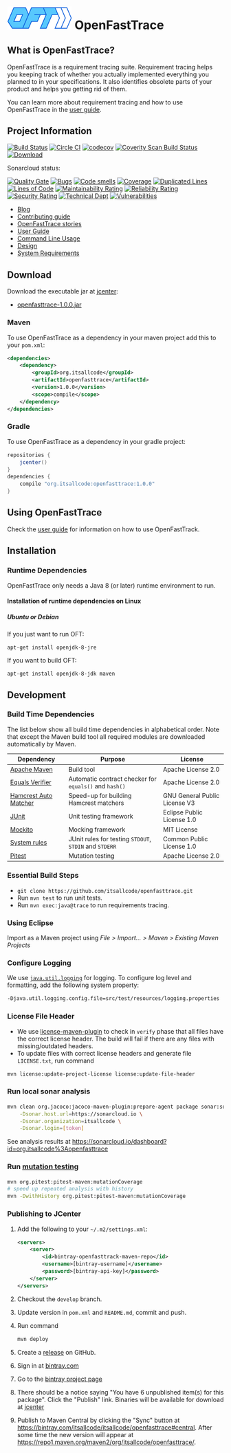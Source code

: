 # <img src="src/main/resources/openfasttrace_logo.svg" alt="OFT logo" width="150"/> OpenFastTrace

## What is OpenFastTrace?

OpenFastTrace is a requirement tracing suite. Requirement tracing helps you keeping track of whether you actually implemented everything you planned to in your specifications. It also identifies obsolete parts of your product and helps you getting rid of them.

You can learn more about requirement tracing and how to use OpenFastTrace in the [user guide](doc/user_guide.md).

## Project Information

[![Build Status](https://travis-ci.org/itsallcode/openfasttrace.svg)](https://travis-ci.org/itsallcode/openfasttrace)
[![Circle CI](https://circleci.com/gh/itsallcode/openfasttrace.svg?style=svg)](https://circleci.com/gh/itsallcode/openfasttrace)
[![codecov](https://codecov.io/gh/itsallcode/openfasttrace/branch/develop/graph/badge.svg)](https://codecov.io/gh/itsallcode/openfasttrace)
[![Coverity Scan Build Status](https://scan.coverity.com/projects/14936/badge.svg)](https://scan.coverity.com/projects/itsallcode-openfasttrace)
[![Download](https://api.bintray.com/packages/itsallcode/itsallcode/openfasttrace/images/download.svg)](https://bintray.com/itsallcode/itsallcode/openfasttrace/_latestVersion)

Sonarcloud status:

[![Quality Gate](https://sonarcloud.io/api/project_badges/measure?project=org.itsallcode%3Aopenfasttrace%3Adevelop&metric=alert_status)](https://sonarcloud.io/dashboard?id=org.itsallcode%3Aopenfasttrace%3Adevelop)
[![Bugs](https://sonarcloud.io/api/project_badges/measure?project=org.itsallcode%3Aopenfasttrace%3Adevelop&metric=bugs)](https://sonarcloud.io/dashboard?id=org.itsallcode%3Aopenfasttrace%3Adevelop)
[![Code smells](https://sonarcloud.io/api/project_badges/measure?project=org.itsallcode%3Aopenfasttrace%3Adevelop&metric=code_smells)](https://sonarcloud.io/dashboard?id=org.itsallcode%3Aopenfasttrace%3Adevelop)
[![Coverage](https://sonarcloud.io/api/project_badges/measure?project=org.itsallcode%3Aopenfasttrace%3Adevelop&metric=coverage)](https://sonarcloud.io/dashboard?id=org.itsallcode%3Aopenfasttrace%3Adevelop)
[![Duplicated Lines](https://sonarcloud.io/api/project_badges/measure?project=org.itsallcode%3Aopenfasttrace%3Adevelop&metric=duplicated_lines_density)](https://sonarcloud.io/dashboard?id=org.itsallcode%3Aopenfasttrace%3Adevelop)
[![Lines of Code](https://sonarcloud.io/api/project_badges/measure?project=org.itsallcode%3Aopenfasttrace%3Adevelop&metric=ncloc)](https://sonarcloud.io/dashboard?id=org.itsallcode%3Aopenfasttrace%3Adevelop)
[![Maintainability Rating](https://sonarcloud.io/api/project_badges/measure?project=org.itsallcode%3Aopenfasttrace%3Adevelop&metric=sqale_rating)](https://sonarcloud.io/dashboard?id=org.itsallcode%3Aopenfasttrace%3Adevelop)
[![Reliability Rating](https://sonarcloud.io/api/project_badges/measure?project=org.itsallcode%3Aopenfasttrace%3Adevelop&metric=reliability_rating)](https://sonarcloud.io/dashboard?id=org.itsallcode%3Aopenfasttrace%3Adevelop)
[![Security Rating](https://sonarcloud.io/api/project_badges/measure?project=org.itsallcode%3Aopenfasttrace%3Adevelop&metric=security_rating)](https://sonarcloud.io/dashboard?id=org.itsallcode%3Aopenfasttrace%3Adevelop)
[![Technical Dept](https://sonarcloud.io/api/project_badges/measure?project=org.itsallcode%3Aopenfasttrace%3Adevelop&metric=sqale_index)](https://sonarcloud.io/dashboard?id=org.itsallcode%3Aopenfasttrace%3Adevelop)
[![Vulnerabilities](https://sonarcloud.io/api/project_badges/measure?project=org.itsallcode%3Aopenfasttrace%3Adevelop&metric=vulnerabilities)](https://sonarcloud.io/dashboard?id=org.itsallcode%3Aopenfasttrace%3Adevelop)

* [Blog](https://blog.itsallcode.org/)
* [Contributing guide](CONTRIBUTING.md)
* [OpenFastTrace stories](https://github.com/itsallcode/openfasttrace/wiki/OFT-Stories)
* [User Guide](doc/user_guide.md)
* [Command Line Usage](doc/usage.txt)
* [Design](doc/design.md)
* [System Requirements](doc/system_requirements.md)

## Download

Download the executable jar at [jcenter](https://jcenter.bintray.com/org/itsallcode/openfasttrace/):

* [openfasttrace-1.0.0.jar](https://jcenter.bintray.com/org/itsallcode/openfasttrace/1.0.0/openfasttrace-1.0.0.jar)

### Maven

To use OpenFastTrace as a dependency in your maven project add this to your `pom.xml`:

```xml
<dependencies>
    <dependency>
        <groupId>org.itsallcode</groupId>
        <artifactId>openfasttrace</artifactId>
        <version>1.0.0</version>
        <scope>compile</scope>
    </dependency>
</dependencies>
```

### Gradle

To use OpenFastTrace as a dependency in your gradle project:

```groovy
repositories {
    jcenter()
}
dependencies {
    compile "org.itsallcode:openfasttrace:1.0.0"
}
```

## Using OpenFastTrace

Check the [user guide](doc/user_guide.md) for information on how to use OpenFastTrack.

## Installation

### Runtime Dependencies

OpenFastTrace only needs a Java 8 (or later) runtime environment to run.

#### Installation of runtime dependencies on Linux

##### Ubuntu or Debian

If you just want to run OFT:

    apt-get install openjdk-8-jre

If you want to build OFT:

    apt-get install openjdk-8-jdk maven

## Development

### Build Time Dependencies

The list below show all build time dependencies in alphabetical order. Note that except the Maven build tool all required modules are downloaded automatically by Maven.

| Dependency                                                                   | Purpose                                                | License                       |
-------------------------------------------------------------------------------|--------------------------------------------------------|--------------------------------
| [Apache Maven](https://maven.apache.org/)                                    | Build tool                                             | Apache License 2.0            |
| [Equals Verifier](https://github.com/jqno/equalsverifier)                    | Automatic contract checker for `equals()` and `hash()` | Apache License 2.0            |
| [Hamcrest Auto Matcher](https://github.com/itsallcode/hamcrest-auto-matcher) | Speed-up for building Hamcrest matchers                | GNU General Public License V3 |
| [JUnit](https://junit.org/junit4/index.html)                                 | Unit testing framework                                 | Eclipse Public License 1.0    |
| [Mockito](http://site.mockito.org/)                                          | Mocking framework                                      | MIT License                   |
| [System rules](https://stefanbirkner.github.io/system-rules/)                | JUnit rules for testing `STDOUT`, `STDIN` and `STDERR` | Common Public License 1.0     |
| [Pitest](http://pitest.org/)                                                 | Mutation testing                                       | Apache License 2.0            |

### Essential Build Steps

* `git clone https://github.com/itsallcode/openfasttrace.git`
* Run `mvn test` to run unit tests.
* Run `mvn exec:java@trace` to run requirements tracing.

### Using Eclipse

Import as a Maven project using *File > Import... > Maven > Existing Maven Projects*

### Configure Logging

We use [`java.util.logging`](https://docs.oracle.com/javase/8/docs/technotes/guides/logging/overview.html) for logging. To configure log level and formatting, add the following system property:

```bash
-Djava.util.logging.config.file=src/test/resources/logging.properties
```

### License File Header

* We use [license-maven-plugin](http://www.mojohaus.org/license-maven-plugin) to check in `verify` phase that all files have the correct license header. The build will fail if there are any files with missing/outdated headers.
* To update files with correct license headers and generate file `LICENSE.txt`, run command

```bash
mvn license:update-project-license license:update-file-header
```

### Run local sonar analysis

```bash
mvn clean org.jacoco:jacoco-maven-plugin:prepare-agent package sonar:sonar \
    -Dsonar.host.url=https://sonarcloud.io \
    -Dsonar.organization=itsallcode \
    -Dsonar.login=[token]
```

See analysis results at https://sonarcloud.io/dashboard?id=org.itsallcode%3Aopenfasttrace

### Run [mutation testing](http://pitest.org)

```bash
mvn org.pitest:pitest-maven:mutationCoverage
# speed up repeated analysis with history
mvn -DwithHistory org.pitest:pitest-maven:mutationCoverage
```

### Publishing to JCenter

1. Add the following to your `~/.m2/settings.xml`:

    ```xml
    <servers>
        <server>
            <id>bintray-openfasttrack-maven-repo</id>
            <username>[bintray-username]</username>
            <password>[bintray-api-key]</password>
        </server>
    </servers>
    ```

1. Checkout the `develop` branch.
1. Update version in `pom.xml` and `README.md`, commit and push.
1. Run command

    ```bash
    mvn deploy
    ```

1. Create a [release](https://github.com/itsallcode/openfasttrace/releases) on GitHub.
1. Sign in at [bintray.com](https://bintray.com)
1. Go to the [bintray project page](https://bintray.com/itsallcode/itsallcode/openfasttrace)
1. There should be a notice saying "You have 6 unpublished item(s) for this package". Click the "Publish" link. Binaries will be available for download at [jcenter](https://jcenter.bintray.com/org/itsallcode/openfasttrace/)
1. Publish to Maven Central by clicking the "Sync" button at https://bintray.com/itsallcode/itsallcode/openfasttrace#central. After some time the new version will appear at https://repo1.maven.org/maven2/org/itsallcode/openfasttrace/.

